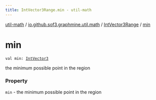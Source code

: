 ```yaml
---
title: IntVector3Range.min - util-math
---
```


[util-math](../../index.html) / [io.github.sof3.graphmine.util.math](../index.html) / [IntVector3Range](index.html) / [min](./min.html)

# min

`val min: `[`IntVector3`](../-int-vector3/index.html)

the minimum possible point in the region

### Property

`min` - the minimum possible point in the region